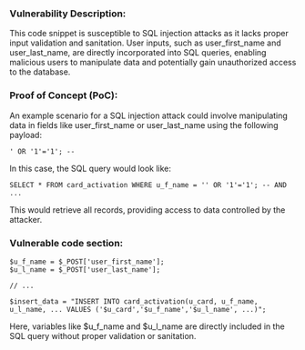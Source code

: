 ### Vulnerability Description:

This code snippet is susceptible to SQL injection attacks as it lacks proper input validation and sanitation. User inputs, such as user_first_name and user_last_name, are directly incorporated into SQL queries, enabling malicious users to manipulate data and potentially gain unauthorized access to the database.



### Proof of Concept (PoC):

An example scenario for a SQL injection attack could involve manipulating data in fields like user_first_name or user_last_name using the following payload:
```
' OR '1'='1'; --
```
In this case, the SQL query would look like:

```
SELECT * FROM card_activation WHERE u_f_name = '' OR '1'='1'; -- AND ...
```

This would retrieve all records, providing access to data controlled by the attacker.



### Vulnerable code section:

```
$u_f_name = $_POST['user_first_name'];
$u_l_name = $_POST['user_last_name'];

// ...

$insert_data = "INSERT INTO card_activation(u_card, u_f_name, u_l_name, ... VALUES ('$u_card','$u_f_name','$u_l_name', ...)";
```

Here, variables like $u_f_name and $u_l_name are directly included in the SQL query without proper validation or sanitation.
